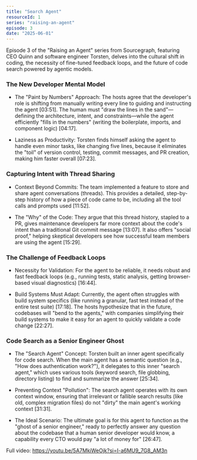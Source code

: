 ```yaml
---
title: "Search Agent"
resourceId: 1
series: "raising-an-agent"
episode: 3
date: "2025-06-01"
---
```


Episode 3 of the "Raising an Agent" series from Sourcegraph, featuring CEO Quinn and software engineer Torsten, delves into the cultural shift in coding, the necessity of fine-tuned feedback loops, and the future of code search powered by agentic models.

### The New Developer Mental Model

- The "Paint by Numbers" Approach: The hosts agree that the developer's role is shifting from manually writing every line to guiding and instructing the agent [03:51]. The human must "draw the lines in the sand"—defining the architecture, intent, and constraints—while the agent efficiently "fills in the numbers" (writing the boilerplate, imports, and component logic) [04:17].

- Laziness as Productivity: Torsten finds himself asking the agent to handle even minor tasks, like changing five lines, because it eliminates the "toil" of version control, testing, commit messages, and PR creation, making him faster overall [07:23].

### Capturing Intent with Thread Sharing

- Context Beyond Commits: The team implemented a feature to store and share agent conversations (threads). This provides a detailed, step-by-step history of how a piece of code came to be, including all the tool calls and prompts used [11:52].

- The "Why" of the Code: They argue that this thread history, stapled to a PR, gives maintenance developers far more context about the code's intent than a traditional Git commit message [13:07]. It also offers "social proof," helping skeptical developers see how successful team members are using the agent [15:29].

### The Challenge of Feedback Loops

- Necessity for Validation: For the agent to be reliable, it needs robust and fast feedback loops (e.g., running tests, static analysis, getting browser-based visual diagnostics) [16:44].

- Build Systems Must Adapt: Currently, the agent often struggles with build system specifics (like running a granular, fast test instead of the entire test suite) [17:18]. The hosts hypothesize that in the future, codebases will "bend to the agents," with companies simplifying their build systems to make it easy for an agent to quickly validate a code change [22:27].

### Code Search as a Senior Engineer Ghost

- The "Search Agent" Concept: Torsten built an inner agent specifically for code search. When the main agent has a semantic question (e.g., "How does authentication work?"), it delegates to this inner "search agent," which uses various tools (keyword search, file globbing, directory listing) to find and summarize the answer [25:34].

- Preventing Context "Pollution": The search agent operates with its own context window, ensuring that irrelevant or fallible search results (like old, complex migration files) do not "dirty" the main agent's working context [31:31].

- The Ideal Scenario: The ultimate goal is for this agent to function as the "ghost of a senior engineer," ready to perfectly answer any question about the codebase that a human senior developer would know, a capability every CTO would pay "a lot of money for" [26:47].

Full video: <https://youtu.be/5A7MkiWeOjk?si=I-a6MU9_7G8_AM3n>
